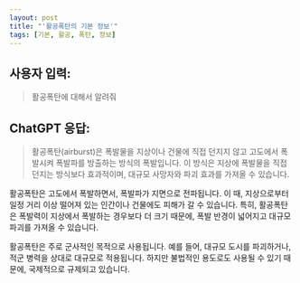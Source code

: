 ```yaml
---
layout: post
title: "'활공폭탄의 기본 정보'"
tags: [기본, 활공, 폭탄, 정보]
---
```


## 사용자 입력:
> 활공폭탄에 대해서 알려줘

## ChatGPT 응답:
> 활공폭탄(airburst)은 폭발물을 지상이나 건물에 직접 던지지 않고 고도에서 폭발시켜 폭발파를 방출하는 방식의 폭발입니다. 이 방식은 지상에 폭발물을 직접 던지는 방식보다 효과적이며, 대규모 사망자와 파괴 효과를 가져올 수 있습니다.

활공폭탄은 고도에서 폭발하면서, 폭발파가 지면으로 전파됩니다. 이 때, 지상으로부터 일정 거리 이상 떨어져 있는 인간이나 건물에도 피해가 갈 수 있습니다. 특히, 활공폭탄은 폭발력이 지상에서 폭발하는 경우보다 더 크기 때문에, 폭발 반경이 넓어지고 대규모 파괴를 가져올 수 있습니다.

활공폭탄은 주로 군사적인 목적으로 사용됩니다. 예를 들어, 대규모 도시를 파괴하거나, 적군 병력을 상대로 대규모로 적용됩니다. 하지만 불법적인 용도로도 사용될 수 있기 때문에, 국제적으로 규제되고 있습니다.

